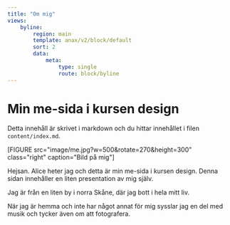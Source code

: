 ```yaml
---
title: "Om mig"
views:
    byline:
        region: main
        template: anax/v2/block/default
        sort: 2
        data:
            meta:
                type: single
                route: block/byline
---
```

Min me-sida i kursen design
=========================

Detta innehåll är skrivet i markdown och du hittar innehållet i filen `content/index.md`.

[FIGURE src="image/me.jpg?w=500&rotate=270&height=300" class="right" caption="Bild på mig"]

Hejsan. Alice heter jag och detta är min me-sida i kursen design. Denna sidan innehåller en liten presentation av mig själv.

Jag är från en liten by i norra Skåne, där jag bott i hela mitt liv.

När jag är hemma och inte har något annat för mig sysslar jag en del med musik och tycker även om att fotografera.

<br><br><br><br><br><br><br>
